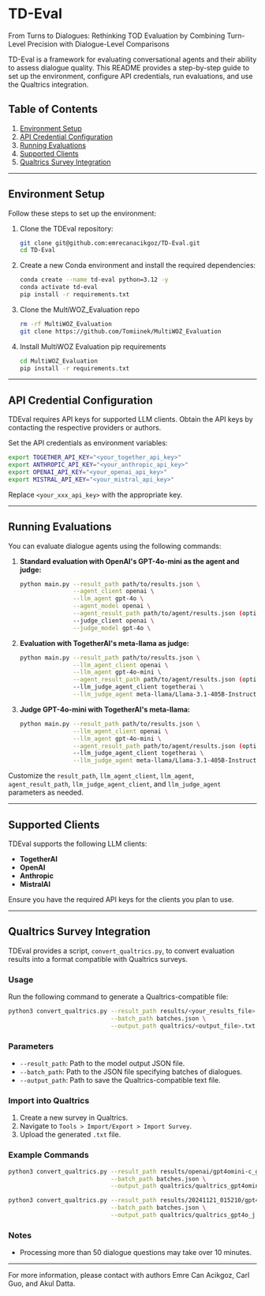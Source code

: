 # TD-Eval
From Turns to Dialogues: Rethinking TOD Evaluation by Combining Turn-Level Precision with Dialogue-Level Comparisons

TD-Eval is a framework for evaluating conversational agents and their ability to assess dialogue quality. This README provides a step-by-step guide to set up the environment, configure API credentials, run evaluations, and use the Qualtrics integration.

## Table of Contents
1. [Environment Setup](#environment-setup)
2. [API Credential Configuration](#api-credential-configuration)
3. [Running Evaluations](#running-evaluations)
4. [Supported Clients](#supported-clients)
5. [Qualtrics Survey Integration](#qualtrics-survey-integration)

---

## Environment Setup
Follow these steps to set up the environment:

1. Clone the TDEval repository:
   ```bash
   git clone git@github.com:emrecanacikgoz/TD-Eval.git
   cd TD-Eval
   ```

2. Create a new Conda environment and install the required dependencies:
   ```bash
   conda create --name td-eval python=3.12 -y
   conda activate td-eval
   pip install -r requirements.txt
   ```

3. Clone the MultiWOZ_Evaluation repo
   ```bash
   rm -rf MultiWOZ_Evaluation
   git clone https://github.com/Tomiinek/MultiWOZ_Evaluation
   ```

4. Install MultiWOZ Evaluation pip requirements
   ```bash
   cd MultiWOZ_Evaluation
   pip install -r requirements.txt
   ```

---

## API Credential Configuration
TDEval requires API keys for supported LLM clients. Obtain the API keys by contacting the respective providers or authors.

Set the API credentials as environment variables:
```bash
export TOGETHER_API_KEY="<your_together_api_key>"
export ANTHROPIC_API_KEY="<your_anthropic_api_key>"
export OPENAI_API_KEY="<your_openai_api_key>"
export MISTRAL_API_KEY="<your_mistral_api_key>"
```
Replace `<your_xxx_api_key>` with the appropriate key.

---

## Running Evaluations
You can evaluate dialogue agents using the following commands:

1. **Standard evaluation with OpenAI's GPT-4o-mini as the agent and judge:**
   ```bash
   python main.py --result_path path/to/results.json \
                  --agent_client openai \
                  --llm_agent gpt-4o \
                  --agent_model openai \
                  --agent_result_path path/to/agent/results.json (optional) \
                  --judge_client openai \
                  --judge_model gpt-4o \
   ```

2. **Evaluation with TogetherAI's meta-llama as judge:**
   ```bash
   python main.py --result_path path/to/results.json \
                  --llm_agent_client openai \
                  --llm_agent gpt-4o-mini \
                  --agent_result_path path/to/agent/results.json (optional) \
                  --llm_judge_agent_client togetherai \
                  --llm_judge_agent meta-llama/Llama-3.1-405B-Instruct
   ```

3. **Judge GPT-4o-mini with TogetherAI's meta-llama:**
   ```bash
   python main.py --result_path path/to/results.json \
                  --llm_agent_client openai \
                  --llm_agent gpt-4o-mini \
                  --agent_result_path path/to/agent/results.json (optional) \
                  --llm_judge_agent_client togetherai \
                  --llm_judge_agent meta-llama/Llama-3.1-405B-Instruct-4o
   ```

Customize the `result_path`, `llm_agent_client`, `llm_agent`, `agent_result_path`, `llm_judge_agent_client`, and `llm_judge_agent` parameters as needed.

---

## Supported Clients
TDEval supports the following LLM clients:
- **TogetherAI**
- **OpenAI**
- **Anthropic**
- **MistralAI**

Ensure you have the required API keys for the clients you plan to use.

---

## Qualtrics Survey Integration
TDEval provides a script, `convert_qualtrics.py`, to convert evaluation results into a format compatible with Qualtrics surveys.

### Usage
Run the following command to generate a Qualtrics-compatible file:
```bash
python3 convert_qualtrics.py --result_path results/<your_results_file>.json \
                             --batch_path batches.json \
                             --output_path qualtrics/<output_file>.txt
```

### Parameters
- `--result_path`: Path to the model output JSON file.
- `--batch_path`: Path to the JSON file specifying batches of dialogues.
- `--output_path`: Path to save the Qualtrics-compatible text file.

### Import into Qualtrics
1. Create a new survey in Qualtrics.
2. Navigate to `Tools > Import/Export > Import Survey`.
3. Upload the generated `.txt` file.

### Example Commands
```bash
python3 convert_qualtrics.py --result_path results/openai/gpt4omini-c_gpt4omini-j.json \
                             --batch_path batches.json \
                             --output_path qualtrics/qualtrics_gpt4omini.txt

python3 convert_qualtrics.py --result_path results/20241121_015210/gpt4o_c-gpt4o_j.json \
                             --batch_path batches.json \
                             --output_path qualtrics/qualtrics_gpt4o_j.txt
```

### Notes
- Processing more than 50 dialogue questions may take over 10 minutes.

---

For more information, please contact with authors Emre Can Acikgoz, Carl Guo, and Akul Datta.